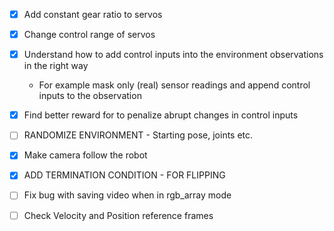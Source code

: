 - [x] Add constant gear ratio to servos
- [x] Change control range of servos

- [x] Understand how to add control inputs into the environment observations in the right way
  - For example mask only (real) sensor readings and append control inputs to the observation
- [x] Find better reward for to penalize abrupt changes in control inputs

- [ ] RANDOMIZE ENVIRONMENT - Starting pose, joints etc.

- [x] Make camera follow the robot

- [x] ADD TERMINATION CONDITION - FOR FLIPPING
- [ ] Fix bug with saving video when in rgb_array mode
- [ ] Check Velocity and Position reference frames